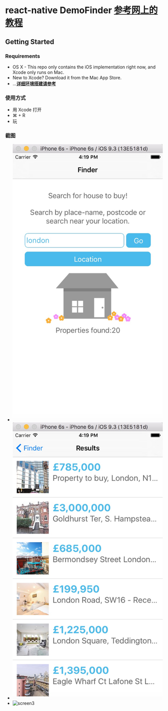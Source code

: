 # react-native DemoFinder [**参考网上的教程**](https://github.com/jawee/react-native-PropertyFinder)

## Getting Started

### Requirements
- OS X - This repo only contains the iOS implementation right now, and Xcode only runs on Mac.
- New to Xcode? Download it from the Mac App Store.
- ...**[详细环境搭建请参考](http://rplees.com/2016/01/14/react_native%E7%8E%AF%E5%A2%83%E6%90%AD%E5%BB%BA/)**

### 使用方式
- 用 Xcode 打开
- ⌘ + R
- 玩

### 截图
- ![screen1](screen1.png 'screen1 截图')
- ![screen2](screen2.png 'screen2 截图')
- ![screen3](screen.p3ng 'screen3 截图')